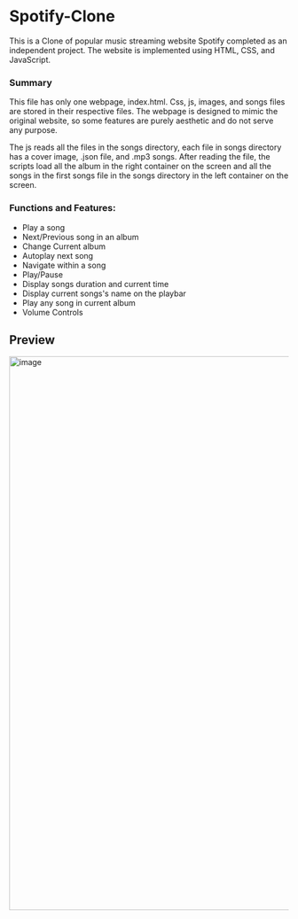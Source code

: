 # Spotify-Clone
This is a Clone of popular music streaming website Spotify completed as an independent project. The website is implemented using HTML, CSS, and JavaScript. 


### Summary

This file has only one webpage, index.html. Css, js, images, and songs files are stored in their respective files. The webpage is designed to mimic the original website, so some features are purely aesthetic and do not serve any purpose.

The js reads all the files in the songs directory, each file in songs directory has a cover image, .json file, and .mp3 songs. After reading the file, the scripts load all the album in the right container on the screen and all the songs in the first songs file in the songs directory in the left container on the screen.

### Functions and Features:


- Play a song
- Next/Previous song in an album
- Change Current album
- Autoplay next song
- Navigate within a song
- Play/Pause
- Display songs duration and current time
- Display current songs's name on the playbar
- Play any song in current album
- Volume Controls

## Preview
<img width="1919" height="1000" alt="image" src="https://github.com/user-attachments/assets/e411a08a-3866-4011-ba81-f0666187a8ac" />

